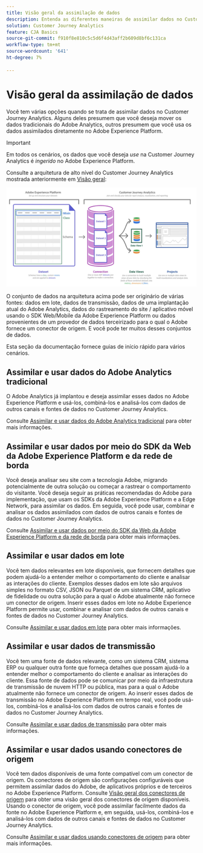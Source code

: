 ```yaml
---
title: Visão geral da assimilação de dados
description: Entenda as diferentes maneiras de assimilar dados no Customer Journey Analytics
solution: Customer Journey Analytics
feature: CJA Basics
source-git-commit: f910f8e810c5c5d6f4d43aff2b609d8bf6c131ca
workflow-type: tm+mt
source-wordcount: '641'
ht-degree: 7%

---
```



# Visão geral da assimilação de dados

Você tem várias opções quando se trata de assimilar dados no Customer Journey Analytics. Alguns deles presumem que você deseja mover os dados tradicionais do Adobe Analytics, outros presumem que você usa os dados assimilados diretamente no Adobe Experience Platform.

>[!IMPORTANT]
>
>Em todos os cenários, os dados que você deseja _use_ na Customer Journey Analytics é _ingerido_ no Adobe Experience Platform.


Consulte a arquitetura de alto nível do Customer Journey Analytics mostrada anteriormente em [Visão geral](https://experienceleague.adobe.com/docs/analytics-platform/using/cja-overview/cja-overview.html?lang=pt-BR):

![Customer Journey Analytics](./assets/cja-architecture.png)

O conjunto de dados na arquitetura acima pode ser originário de várias fontes: dados em lote, dados de transmissão, dados de uma implantação atual do Adobe Analytics, dados do rastreamento do site / aplicativo móvel usando o SDK Web/Mobile da Adobe Experience Platform ou dados provenientes de um provedor de dados terceirizado para o qual o Adobe fornece um conector de origem. E você pode ter muitos desses conjuntos de dados.

Esta seção da documentação fornece guias de início rápido para vários cenários.

## Assimilar e usar dados do Adobe Analytics tradicional

O Adobe Analytics já implantou e deseja assimilar esses dados no Adobe Experience Platform e usá-los, combiná-los e analisá-los com dados de outros canais e fontes de dados no Customer Journey Analytics.

Consulte [Assimilar e usar dados do Adobe Analytics tradicional](./analytics.md) para obter mais informações.

## Assimilar e usar dados por meio do SDK da Web da Adobe Experience Platform e da rede de borda

Você deseja analisar seu site com a tecnologia Adobe, migrando potencialmente de outra solução ou começar a rastrear o comportamento do visitante. Você deseja seguir as práticas recomendadas do Adobe para implementação, que usam os SDKs da Adobe Experience Platform e a Edge Network, para assimilar os dados. Em seguida, você pode usar, combinar e analisar os dados assimilados com dados de outros canais e fontes de dados no Customer Journey Analytics.

Consulte [Assimilar e usar dados por meio do SDK da Web da Adobe Experience Platform e da rede de borda](./aepwebsdk.md) para obter mais informações.

## Assimilar e usar dados em lote

Você tem dados relevantes em lote disponíveis, que fornecem detalhes que podem ajudá-lo a entender melhor o comportamento do cliente e analisar as interações do cliente. Exemplos desses dados em lote são arquivos simples no formato CSV, JSON ou Parquet de um sistema CRM, aplicativo de fidelidade ou outra solução para a qual o Adobe atualmente não fornece um conector de origem. Inserir esses dados em lote no Adobe Experience Platform permite usar, combinar e analisar com dados de outros canais e fontes de dados no Customer Journey Analytics.

Consulte [Assimilar e usar dados em lote](./batch.md) para obter mais informações.

## Assimilar e usar dados de transmissão

Você tem uma fonte de dados relevante, como um sistema CRM, sistema ERP ou qualquer outra fonte que forneça detalhes que possam ajudá-lo a entender melhor o comportamento do cliente e analisar as interações do cliente. Essa fonte de dados pode se comunicar por meio da infraestrutura de transmissão de nuvem HTTP ou pública, mas para a qual o Adobe atualmente não fornece um conector de origem. Ao inserir esses dados de transmissão no Adobe Experience Platform em tempo real, você pode usá-los, combiná-los e analisá-los com dados de outros canais e fontes de dados no Customer Journey Analytics.

Consulte [Assimilar e usar dados de transmissão](./streaming.md) para obter mais informações.

## Assimilar e usar dados usando conectores de origem

Você tem dados disponíveis de uma fonte compatível com um conector de origem. Os conectores de origem são configurações configuráveis que permitem assimilar dados do Adobe, de aplicativos próprios e de terceiros no Adobe Experience Platform. Consulte [Visão geral dos conectores de origem](https://experienceleague.adobe.com/docs/experience-platform/sources/home.html?lang=pt-BR) para obter uma visão geral dos conectores de origem disponíveis. Usando o conector de origem, você pode assimilar facilmente dados da fonte no Adobe Experience Platform e, em seguida, usá-los, combiná-los e analisá-los com dados de outros canais e fontes de dados no Customer Journey Analytics.

Consulte [Assimilar e usar dados usando conectores de origem](./sources.md) para obter mais informações.

